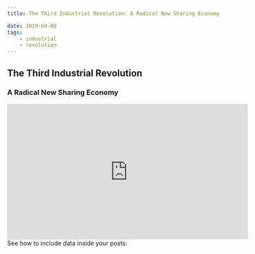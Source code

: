```yaml
---
title: The Third Industrial Revolution: A Radical New Sharing Economy

date: 2019-04-08
tags: 
    - industrial
    - revolution
---
```


## The Third Industrial Revolution
### A Radical New Sharing Economy
<!---->

<iframe width="560" height="315" src="https://www.youtube.com/embed/QX3M8Ka9vUA" frameborder="0" allow="accelerometer; autoplay; encrypted-media; gyroscope; picture-in-picture" allowfullscreen></iframe>
See how to include data inside your posts:

